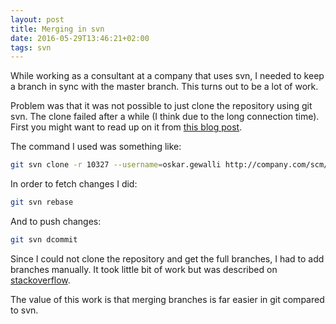 ```yaml
---
layout: post
title: Merging in svn
date: 2016-05-29T13:46:21+02:00
tags: svn
---
```


While working as a consultant at a company that uses svn, I needed to keep a branch in sync with the master branch. This turns out to be a lot of work.

Problem was that it was not possible to just clone the repository using git svn. The clone failed after a while (I think due to the long connection time). First you might want to read up on it from [this blog post](http://andy.delcambre.com/2008/03/04/git-svn-workflow.html).

The command I used was something like:

```bash
git svn clone -r 10327 --username=oskar.gewalli http://company.com/scm/svn/Project project  --stdlayout --prefix=svn/
```

In order to fetch changes I did:

```bash
git svn rebase
```

And to push changes:

```bash
git svn dcommit
```

Since I could not clone the repository and get the full branches, I had to add branches manually. It took little bit of work but was described on [stackoverflow](http://stackoverflow.com/questions/296975/how-do-i-tell-git-svn-about-a-remote-branch-created-after-i-fetched-the-repo).

The value of this work is that merging branches is far easier in git compared to svn.
